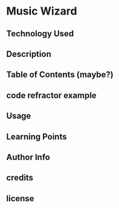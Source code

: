 # Music Wizard




## Technology Used
## Description
## Table of Contents (maybe?)
## code refractor example
## Usage
## Learning Points
## Author Info
## credits
## license